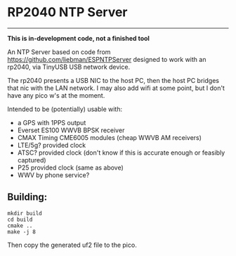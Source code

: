 # RP2040 NTP Server
------------------

**This is in-development code, not a finished tool**


An NTP Server based on code from https://github.com/liebman/ESPNTPServer designed to work with an rp2040, via TinyUSB USB network device.

The rp2040 presents a USB NIC to the host PC, then the host PC bridges that nic with the LAN network. I may also add wifi at some point, but I don't have any pico w's at the moment.

Intended to be (potentially) usable with:

 * a GPS with 1PPS output
 * Everset ES100 WWVB BPSK receiver
 * CMAX Timing CME6005 modules (cheap WWVB AM receivers)
 * LTE/5g? provided clock
 * ATSC? provided clock (don't know if this is accurate enough or feasibly captured)
 * P25 provided clock (same as above)
 * WWV by phone service?


## Building:
```
mkdir build
cd build
cmake ..
make -j 8
```
Then copy the generated uf2 file to the pico.

